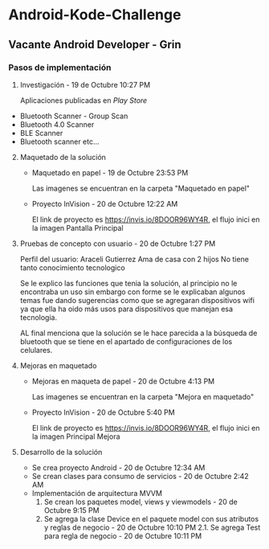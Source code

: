 # Android-Kode-Challenge
## Vacante Android Developer - Grin

### Pasos de implementación

1) Investigación - 19 de Octubre 10:27 PM

    Aplicaciones publicadas en _Play Store_
*   Bluetooth Scanner - Group Scan
*   Bluetooth 4.0 Scanner
*   BLE Scanner
*   Bluetooth scanner
etc...

2) Maquetado de la solución
    - Maquetado en papel - 19 de Octubre 23:53 PM 
    
        Las imagenes se encuentran en la carpeta "Maquetado en papel"
    - Proyecto InVision - 20 de Octubre 12:22 AM 
    
        El link de proyecto es https://invis.io/8DOOR96WY4R, el flujo inici en la imagen Pantalla Principal

3) Pruebas de concepto con usuario - 20 de Octubre 1:27 PM

    Perfil del usuario:
    Araceli Gutierrez
    Ama de casa con 2 hijos
    No tiene tanto conocimiento tecnologico

    Se le explico las funciones que tenia la solución, al principio no le encontraba un uso sin embargo con forme se le explicaban algunos temas fue dando sugerencias como que se agregaran dispositivos wifi ya que ella ha oido más usos para dispositivos que manejan esa tecnologia.

    AL final menciona que la solución se le hace parecida a la búsqueda de bluetooth que se tiene en el apartado de configuraciones de los celulares.

4) Mejoras en maquetado
    - Mejoras en maqueta de papel - 20 de Octubre 4:13 PM

        Las imagenes se encuentran en la carpeta "Mejora en maquetado"
    - Proyecto InVision - 20 de Octubre 5:40 PM

        El link de proyecto es https://invis.io/8DOOR96WY4R, el flujo inici en la imagen Principal Mejora

5) Desarrollo de la solución
    - Se crea proyecto Android - 20 de Octubre 12:34 AM
    - Se crean clases para consumo de servicios - 20 de Octubre 2:42 AM
    - Implementación de arquitectura MVVM
        1. Se crean los paquetes model, views y viewmodels - 20 de Octubre 9:15 PM
        2. Se agrega la clase Device en el paquete model con sus atributos y reglas de negocio - 20 de Octubre 10:10 PM
        2.1. Se agrega Test para regla de negocio - 20 de Octubre 10:11 PM
